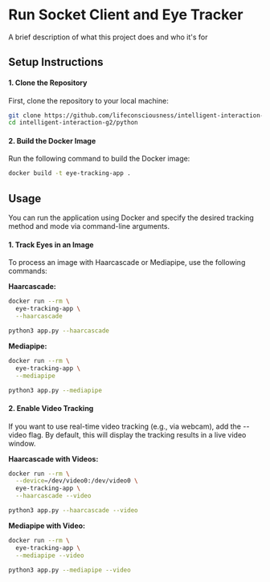 
# Run Socket Client and Eye Tracker

A brief description of what this project does and who it's for


## Setup Instructions

#### 1. Clone the Repository
First, clone the repository to your local machine:

```bash
git clone https://github.com/lifeconsciousness/intelligent-interaction-g2.git
cd intelligent-interaction-g2/python
```

#### 2. Build the Docker Image
Run the following command to build the Docker image:

```bash
docker build -t eye-tracking-app .
```

## Usage

You can run the application using Docker and specify the desired tracking method and mode via command-line arguments.

#### 1. Track Eyes in an Image
To process an image with Haarcascade or Mediapipe, use the following commands:

**Haarcascade:**

```bash
docker run --rm \
  eye-tracking-app \
  --haarcascade
```

```bash
python3 app.py --haarcascade
```

**Mediapipe:**

```bash
docker run --rm \
  eye-tracking-app \
  --mediapipe
```

```bash
python3 app.py --mediapipe
```

#### 2. Enable Video Tracking
If you want to use real-time video tracking (e.g., via webcam), add the --video flag. By default, this will display the tracking results in a live video window.

**Haarcascade with Videos:**

```bash
docker run --rm \
  --device=/dev/video0:/dev/video0 \
  eye-tracking-app \
  --haarcascade --video
```

```bash
python3 app.py --haarcascade --video
```

**Mediapipe with Video:**

```bash
docker run --rm \
  eye-tracking-app \
  --mediapipe --video
```

```bash
python3 app.py --mediapipe --video
```



